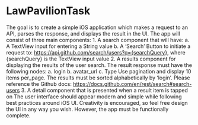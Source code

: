 # LawPavilionTask
The goal is to create a simple iOS application which makes a request to an API, parses the response, and displays the result in the UI. The app will consist of three main components: 1. A search component that will have: a. A TextView input for entering a String value b. A ‘Search’ Button to initiate a request to: https://api.github.com/search/users?q={searchQuery}, where {searchQuery} is the TextView input value  2. A results component for displaying the results of the user search. The result response must have the following nodes: a. login b. avatar_url c. Type Use pagination and display 10 items per_page. The results must be sorted alphabetically by ‘login’. Please reference the Github docs: https://docs.github.com/en/rest/search#search-users 3. A detail component that is presented when a result item is tapped on  The user interface should appear modern and simple while following best practices around iOS UI. Creativity is encouraged, so feel free design the UI in any way you wish. However, the app must be functionally complete.
